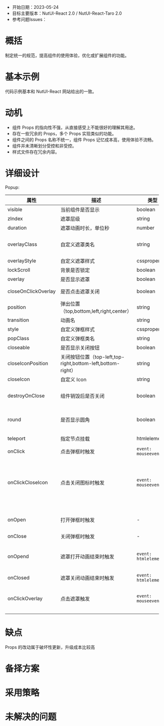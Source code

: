 - 开始日期：2023-05-24
- 目标主要版本：NutUI-React 2.0 / NutUI-React-Taro 2.0
- 参考问题Issues：

# 概括

制定统一的规范，提高组件的使用体验，优化或扩展组件的功能。


# 基本示例

代码示例基本和 NutUI-React 网站给出的一致。


# 动机

- 组件 Props 的指向性不强，从直接感受上不能很好的理解其用途。
- 存在一些冗余的 Props，多个 Props 实现类似的功能。
- 组件之间的 Props 名称不统一，组件 Props 记忆成本高，使用体验不流畅。
- 组件并未清晰划分受控和非受控。
- 样式文件存在冗余内容。


# 详细设计


Popup:

| 属性 | 描述 | 类型 | 默认值 | 改动点 |
| --- | --- | --- | --- | --- |
| visible | 当前组件是否显示 | boolean |  |  |
| zIndex | 遮罩层级 | string | number | 2000 |  |
| duration | 遮罩动画时长，单位秒 | number | 0.3 |  |
| overlayClass | 自定义遮罩类名 | string | - | 改成 overlayClassName，统一处理 |
| overlayStyle | 自定义遮罩样式 | cssproperties | - |  |
| lockScroll | 背景是否锁定 | boolean | true |  |
| overlay | 是否显示遮罩 | boolean | true |  |
| closeOnClickOverlay | 是否点击遮罩关闭 | boolean | true | 改为：closeOnOverlayClick |
| position | 弹出位置（top,bottom,left,right,center） | string | center |  |
| transition | 动画名 | string | - |  |
| style | 自定义弹框样式 | cssproperties | - |  |
| popClass | 自定义弹框类名 | string | - | 改成 className |
| closeable | 是否显示关闭按钮 | boolean |  |  |
| closeIconPosition | 关闭按钮位置（top-left,top-right,bottom-left,bottom-right） | string | top-right |  |
| closeIcon | 自定义 Icon | string | close |  |
| destroyOnClose | 组件销毁后是否关闭 | boolean | true | 改为：组件不可见时，卸载内容。默认为不卸载。 |
| round | 是否显示圆角 | boolean |  | 改为 radius， 保持现状，可使用css变量修改具体值。 |
| teleport | 指定节点挂载 | htmlelement | (() => htmlelement) | null | null | 改成 portal，与react保持一致 |
| onClick | 点击弹框时触发 | `event: mouseevent` |  |  |
| onClickCloseIcon | 点击关闭图标时触发 | `event: mouseevent` |  | 修改 调用 onClickCloseIcon 的方法，因为点击overlay时，可能会有阻塞行为  返回值 改为 boolean  () => boolean     |
| onOpen | 打开弹框时触发 | - |  | 删，保持现状，当visible时，可使用该回调。 |
| onClose | 关闭弹框时触发 | - |  |  |
| onOpend | 遮罩打开动画结束时触发 | `event: htmlelement` |  | afterClose 完全关闭后触发 () => void -  afterShow 完全展示后触发 () => void - |
| onClosed | 遮罩关闭动画结束时触发 | `event: htmlelement` |  |  |
| onClickOverlay | 点击遮罩触发 | `event: mouseevent` |  | 修改 调用 onclickoverlay的方法  返回值 改为 boolean  () => boolean     |


# 缺点

Props 的改动属于破坏性更新，升级成本比较高

# 备择方案


# 采用策略


# 未解决的问题

